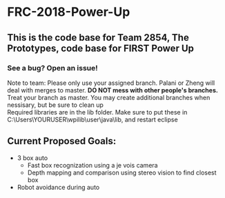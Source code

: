 # FRC-2018-Power-Up

<h2>

This is the code base for Team 2854, The Prototypes, code base for FIRST Power Up

</h2>

<h3>

See a bug? Open an issue!

</h3>

<p>
Note to team: Please only use your assigned branch.
Palani or Zheng will deal with merges to master.
<b>DO NOT mess with other people's branches.</b> Treat your branch as master.
You may create additional branches when nessisary, but be sure to clean up
<br>
Required libraries are in the lib folder. Make sure to put these in C:\Users\YOURUSER\wpilib\user\java\lib, and restart eclipse
</p>

<h2>
Current Proposed Goals:
</h2>

<ul>
<li> 3 box auto
  <ul>
  <li> Fast box recognization using a je vois camera </li>
  <li> Depth mapping and comparison using stereo vision to find closest box </li>
  </ul>
</li>
<li> Robot avoidance during auto </li>
</ul>
